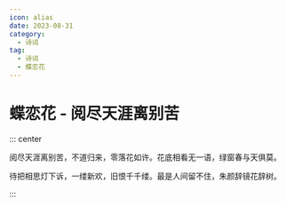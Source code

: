 ```yaml
---
icon: alias
date: 2023-08-31
category:
  - 诗词
tag:
  - 诗词
  - 蝶恋花
---
```


# 蝶恋花 - 阅尽天涯离别苦

<!-- more -->

::: center

阅尽天涯离别苦，不道归来，零落花如许。花底相看无一语，绿窗春与天俱莫。

待把相思灯下诉，一缕新欢，旧恨千千缕。最是人间留不住，朱颜辞镜花辞树。

:::